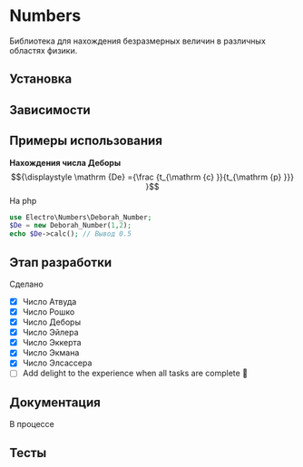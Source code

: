 # Numbers
Библиотека для нахождения безразмерных величин в различных областях физики.


## Установка
## Зависимости
## Примеры использования
**Нахождения числа Деборы**
$${\displaystyle \mathrm {De} ={\frac {t_{\mathrm {c} }}{t_{\mathrm {p} }}} }$$
На php
```php
use Electro\Numbers\Deborah_Number;
$De = new Deborah_Number(1,2);
echo $De->calc(); // Вывод 0.5
```

## Этап разработки
Сделано
- [x] Число Атвуда
- [x] Число Рошко
- [x] Число Деборы
- [x] Число Эйлера
- [x] Число Эккерта
- [x] Число Экмана
- [x] Число Элсассера
- [ ] Add delight to the experience when all tasks are complete :tada:

## Документация
В процессе

## Тесты
